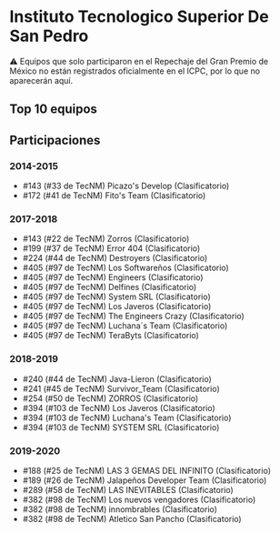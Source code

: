 # Instituto Tecnologico Superior De San Pedro

:warning: Equipos que solo participaron en el Repechaje del Gran Premio de México no están registrados oficialmente en el ICPC, por lo que no aparecerán aquí.

## Top 10 equipos


## Participaciones

### 2014-2015

- #143 (#33 de TecNM) Picazo's Develop (Clasificatorio)
- #172 (#41 de TecNM) Fito's Team (Clasificatorio)

### 2017-2018

- #143 (#22 de TecNM) Zorros (Clasificatorio)
- #199 (#37 de TecNM) Error 404 (Clasificatorio)
- #224 (#44 de TecNM) Destroyers (Clasificatorio)
- #405 (#97 de TecNM) Los Softwareños (Clasificatorio)
- #405 (#97 de TecNM) Engineers (Clasificatorio)
- #405 (#97 de TecNM) Delfines (Clasificatorio)
- #405 (#97 de TecNM) System SRL (Clasificatorio)
- #405 (#97 de TecNM) Los Javeros (Clasificatorio)
- #405 (#97 de TecNM) The Engineers Crazy (Clasificatorio)
- #405 (#97 de TecNM) Luchana´s Team (Clasificatorio)
- #405 (#97 de TecNM) TeraByts (Clasificatorio)

### 2018-2019

- #240 (#44 de TecNM) Java-Lieron (Clasificatorio)
- #241 (#45 de TecNM) Survivor_Team (Clasificatorio)
- #254 (#50 de TecNM) ZORROS (Clasificatorio)
- #394 (#103 de TecNM) Los Javeros (Clasificatorio)
- #394 (#103 de TecNM) Luchana's Team (Clasificatorio)
- #394 (#103 de TecNM) SYSTEM SRL (Clasificatorio)

### 2019-2020

- #188 (#25 de TecNM) LAS 3 GEMAS DEL INFINITO (Clasificatorio)
- #189 (#26 de TecNM) Jalapeños Developer Team (Clasificatorio)
- #289 (#58 de TecNM) LAS INEVITABLES (Clasificatorio)
- #382 (#98 de TecNM) Los nuevos vengadores (Clasificatorio)
- #382 (#98 de TecNM) innombrables (Clasificatorio)
- #382 (#98 de TecNM) Atletico San Pancho (Clasificatorio)



